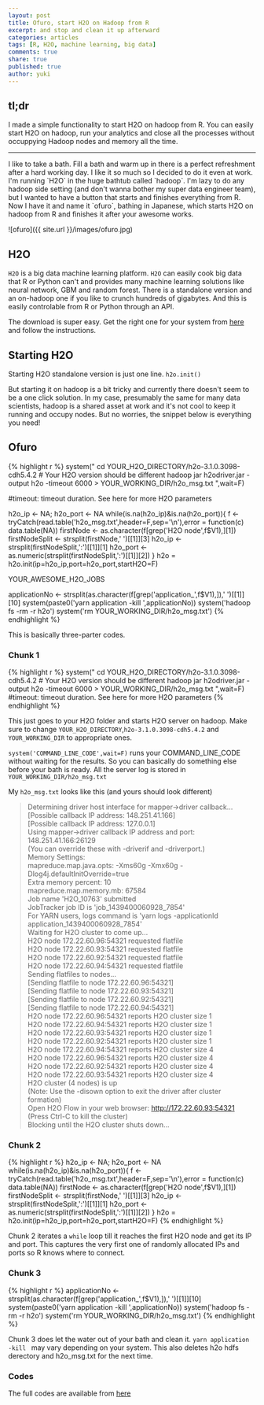```yaml
---
layout: post
title: Ofuro, start H2O on Hadoop from R
excerpt: and stop and clean it up afterward
categories: articles
tags: [R, H2O, machine learning, big data]
comments: true
share: true
published: true
author: yuki
---
```


## tl;dr
I made a simple functionality to start H2O on hadoop from R.
You can easily start H2O on hadoop, run your analytics and close all the processes without occuppying Hadoop nodes and memory all the time.

<hr>
I like to take a bath. Fill a bath and warm up in there is a perfect refreshment after a hard working day. I like it so much so I decided to do it even at work. I'm running `H2O` in the huge bathtub called `hadoop`. I'm lazy to do any hadoop side setting (and don't wanna bother my super data engineer team), but I wanted to have a button that starts and finishes everything from R. Now I have it and name it `ofuro`, bathing in Japanese, which starts H2O on hadoop from R and finishes it after your awesome works.

![ofuro]({{ site.url }}/images/ofuro.jpg)


## H2O
`H2O` is a big data machine learning platform. `H2O` can easily cook big data that R or Python can't and provides many machine learning solutions like neural network, GBM and random forest. There is a standalone version and an on-hadoop one if you like to crunch hundreds of gigabytes. And this is easily controlable from R or Python through an API.

The download is super easy. Get the right one for your system from [here](http://h2o.ai/download/) and follow the instructions.

## Starting H2O
Starting H2O standalone version is just one line.
```h2o.init()```

But starting it on hadoop is a bit tricky and currently there doesn't seem to be a one click solution.
In my case, presumably the same for many data scientists, hadoop is a shared asset at work and it's not cool to keep it running and occupy nodes.
But no worries, the snippet below is everything you need!

## Ofuro
{% highlight r %}
system("
  cd YOUR_H2O_DIRECTORY/h2o-3.1.0.3098-cdh5.4.2 # Your H2O version should be different
  hadoop jar h2odriver.jar -output h2o -timeout 6000 > YOUR_WORKING_DIR/h2o_msg.txt
",wait=F) 

#timeout: timeout duration. See here for more H2O parameters

h2o_ip <- NA; h2o_port <- NA
while(is.na(h2o_ip)&is.na(h2o_port)){
f <- tryCatch(read.table('h2o_msg.txt',header=F,sep='\n'),error = function(c) data.table(NA))
firstNode <- as.character(f[grep('H2O node',f$V1),][1])
firstNodeSplit <- strsplit(firstNode,' ')[[1]][3]
h2o_ip <- strsplit(firstNodeSplit,':')[[1]][1]
h2o_port <- as.numeric(strsplit(firstNodeSplit,':')[[1]][2])
}
h2o = h2o.init(ip=h2o_ip,port=h2o_port,startH2O=F)

YOUR_AWESOME_H2O_JOBS

applicationNo <- strsplit(as.character(f[grep('application_',f$V1),]),' ')[[1]][10]
system(paste0('yarn application -kill ',applicationNo))
system('hadoop fs -rm -r h2o')
system('rm YOUR_WORKING_DIR/h2o_msg.txt')
{% endhighlight %}


This is basically three-parter codes.

### Chunk 1
{% highlight r %}
system("
cd YOUR_H2O_DIRECTORY/h2o-3.1.0.3098-cdh5.4.2 # Your H2O version should be different
hadoop jar h2odriver.jar -output h2o -timeout 6000 > YOUR_WORKING_DIR/h2o_msg.txt
",wait=F) 
#timeout: timeout duration. See here for more H2O parameters
{% endhighlight %}

This just goes to your H2O folder and starts H2O server on hadoop.
Make sure to change `YOUR_H2O_DIRECTORY`,`h2o-3.1.0.3098-cdh5.4.2` and `YOUR_WORKING_DIR` to appropriate ones.

`system('COMMAND_LINE_CODE',wait=F)` runs your COMMAND_LINE_CODE without waiting for the results. So you can basically do something else before your bath is ready.
All the server log is stored in `YOUR_WORKING_DIR/h2o_msg.txt`

My `h2o_msg.txt` looks like this (and yours should look different)
  
>Determining driver host interface for mapper->driver callback...  
>    [Possible callback IP address: 148.251.41.166]  
>    [Possible callback IP address: 127.0.0.1]  
>Using mapper->driver callback IP address and port: 148.251.41.166:26129  
>(You can override these with -driverif and -driverport.)  
>Memory Settings:  
>    mapreduce.map.java.opts:     -Xms60g -Xmx60g -Dlog4j.defaultInitOverride=true  
>    Extra memory percent:        10  
>    mapreduce.map.memory.mb:     67584  
>Job name 'H2O_10763' submitted  
>JobTracker job ID is 'job_1439400060928_7854'  
>For YARN users, logs command is 'yarn logs -applicationId application_1439400060928_7854'  
>Waiting for H2O cluster to come up...  
>H2O node 172.22.60.96:54321 requested flatfile  
>H2O node 172.22.60.93:54321 requested flatfile  
>H2O node 172.22.60.92:54321 requested flatfile  
>H2O node 172.22.60.94:54321 requested flatfile  
>Sending flatfiles to nodes...  
>    [Sending flatfile to node 172.22.60.96:54321]  
>    [Sending flatfile to node 172.22.60.93:54321]  
>    [Sending flatfile to node 172.22.60.92:54321]  
>    [Sending flatfile to node 172.22.60.94:54321]  
>H2O node 172.22.60.96:54321 reports H2O cluster size 1  
>H2O node 172.22.60.94:54321 reports H2O cluster size 1  
>H2O node 172.22.60.93:54321 reports H2O cluster size 1  
>H2O node 172.22.60.92:54321 reports H2O cluster size 1  
>H2O node 172.22.60.94:54321 reports H2O cluster size 4  
>H2O node 172.22.60.96:54321 reports H2O cluster size 4  
>H2O node 172.22.60.92:54321 reports H2O cluster size 4  
>H2O node 172.22.60.93:54321 reports H2O cluster size 4  
>H2O cluster (4 nodes) is up  
>(Note: Use the -disown option to exit the driver after cluster formation)  
>Open H2O Flow in your web browser: http://172.22.60.93:54321  
>(Press Ctrl-C to kill the cluster)  
>Blocking until the H2O cluster shuts down...


### Chunk 2
{% highlight r %}
h2o_ip <- NA; h2o_port <- NA
while(is.na(h2o_ip)&is.na(h2o_port)){
f <- tryCatch(read.table('h2o_msg.txt',header=F,sep='\n'),error = function(c) data.table(NA))
firstNode <- as.character(f[grep('H2O node',f$V1),][1])
firstNodeSplit <- strsplit(firstNode,' ')[[1]][3]
h2o_ip <- strsplit(firstNodeSplit,':')[[1]][1]
h2o_port <- as.numeric(strsplit(firstNodeSplit,':')[[1]][2])
}
h2o = h2o.init(ip=h2o_ip,port=h2o_port,startH2O=F)
{% endhighlight %}

Chunk 2 iterates a `while` loop till it reaches the first H2O node and get its IP and port.
This captures the very first one of randomly allocated IPs and ports so R knows where to connect.

### Chunk 3
{% highlight r %}
applicationNo <- strsplit(as.character(f[grep('application_',f$V1),]),' ')[[1]][10]
system(paste0('yarn application -kill ',applicationNo))
system('hadoop fs -rm -r h2o')
system('rm YOUR_WORKING_DIR/h2o_msg.txt')
{% endhighlight %}

Chunk 3 does let the water out of your bath and clean it. 
`yarn application -kill ` may vary depending on your system.
This also deletes h2o hdfs derectory and h2o_msg.txt for the next time.

### Codes
The full codes are available from [here](https://github.com/yukiegosapporo/2015-08-22-start-h2o-on-hadoop-from-r) 
